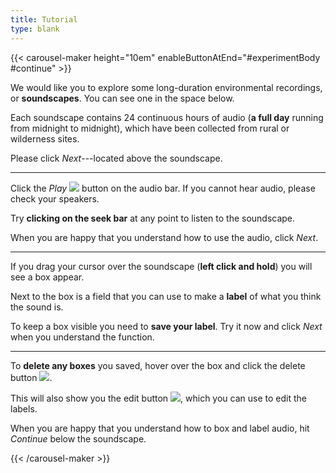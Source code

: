 ```yaml
---
title: Tutorial
type: blank
---
```


{{< carousel-maker height="10em" enableButtonAtEnd="#experimentBody #continue" >}} 

We would like you to explore some long-duration environmental recordings, or **soundscapes**. You can see one in the space below.

Each soundscape contains 24 continuous hours of audio (**a full day** running from midnight to midnight), which have been collected from rural or wilderness sites. 

Please click _Next_---located above the soundscape.

---

Click the _Play_ <img src="play_button.png" class="ie-inline-image" /> button on the audio bar. If you cannot hear audio, please check your speakers. 

Try **clicking on the seek bar** at any point to listen to the soundscape.

When you are happy that you understand how to use the audio, click _Next_.


---

If you drag your cursor over the soundscape (**left click and hold**) you will see a box appear. 

Next to the box is a field that you can use to make a **label** of what you think the sound is. 

To keep a box visible you need to **save your label**. Try it now and click _Next_ when you understand the function. 



---

To **delete any boxes** you saved, hover over the box and click the delete button <img src="/annotorious/css/delete.png" class="ie-inline-image" />. 

This will also show you the edit button <img src = "/annotorious/css/pencil.png" class="ie-inline-image"/>, which you can use to edit the labels. 

When you are happy that you understand how to box and label audio, hit _Continue_ below the soundscape.


{{< /carousel-maker >}}
